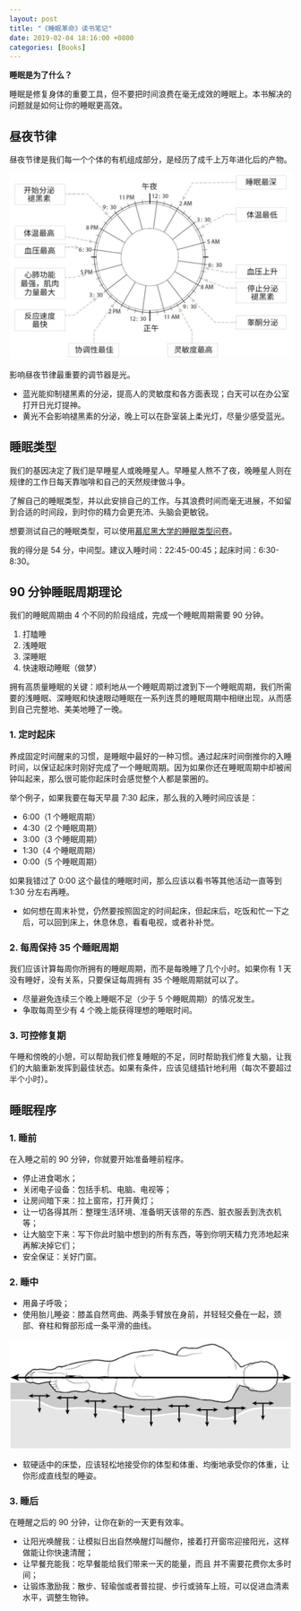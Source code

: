 ```yaml
---
layout: post
title: "《睡眠革命》读书笔记"
date: 2019-02-04 18:16:00 +0800
categories: [Books]
---
```


**睡眠是为了什么？**

睡眠是修复身体的重要工具，但不要把时间浪费在毫无成效的睡眠上。本书解决的问题就是如何让你的睡眠更高效。

## 昼夜节律

昼夜节律是我们每一个个体的有机组成部分，是经历了成千上万年进化后的产物。

![昼夜节律](./images/zhouye.jpg)

影响昼夜节律最重要的调节器是光。

* 蓝光能抑制褪黑素的分泌，提高人的灵敏度和各方面表现；白天可以在办公室打开日光灯提神。
* 黄光不会影响褪黑素的分泌，晚上可以在卧室装上柔光灯，尽量少感受蓝光。

## 睡眠类型

我们的基因决定了我们是早睡星人或晚睡星人。早睡星人熬不了夜，晚睡星人则在规律的工作日每天靠咖啡和自己的天然规律做斗争。

了解自己的睡眠类型，并以此安排自己的工作。与其浪费时间而毫无进展，不如留到合适的时间段，到时你的精力会更充沛、头脑会更敏锐。

想要测试自己的睡眠类型，可以使用[慕尼黑大学的睡眠类型问卷](./images/MEQ-SA.pdf)。

我的得分是 54 分，中间型。建议入睡时间：22:45-00:45；起床时间：6:30-8:30。

## 90 分钟睡眠周期理论

我们的睡眠周期由 4 个不同的阶段组成，完成一个睡眠周期需要 90 分钟。

1. 打瞌睡
2. 浅睡眠
3. 深睡眠
4. 快速眼动睡眠（做梦） 

拥有高质量睡眠的关键：顺利地从一个睡眠周期过渡到下一个睡眠周期，我们所需要的浅睡眠、深睡眠和快速眼动睡眠在一系列连贯的睡眠周期中相继出现，从而感到自己完整地、美美地睡了一晚。

### 1. 定时起床

养成固定时间醒来的习惯，是睡眠中最好的一种习惯。通过起床时间倒推你的入睡时间，以保证起床时刚好完成了一个睡眠周期。因为如果你还在睡眠周期中却被闹钟叫起来，那么很可能你起床时会感觉整个人都是蒙圈的。

举个例子，如果我要在每天早晨 7:30 起床，那么我的入睡时间应该是：

* 6:00（1 个睡眠周期）
* 4:30（2 个睡眠周期）
* 3:00（3 个睡眠周期）
* 1:30（4 个睡眠周期）
* 0:00（5 个睡眠周期）

如果我错过了 0:00 这个最佳的睡眠时间，那么应该以看书等其他活动一直等到 1:30 分左右再睡。

* 如何想在周末补觉，仍然要按照固定的时间起床，但起床后，吃饭和忙一下之后，可以回到床上，休息休息，看看电视，或者补补觉。

### 2. 每周保持 35 个睡眠周期

我们应该计算每周你所拥有的睡眠周期，而不是每晚睡了几个小时。如果你有 1 天没有睡好，没有关系，只要保证每周拥有 35 个睡眠周期就可以了。

* 尽量避免连续三个晚上睡眠不足（少于 5 个睡眠周期）的情况发生。
* 争取每周至少有 4 个晚上能获得理想的睡眠时间。

### 3. 可控修复期

午睡和傍晚的小憩，可以帮助我们修复睡眠的不足，同时帮助我们修复大脑，让我们的大脑重新发挥到最佳状态。如果有条件，应该见缝插针地利用（每次不要超过半个小时）。

## 睡眠程序

### 1. 睡前

在入睡之前的 90 分钟，你就要开始准备睡前程序。

* 停止进食喝水；
* 关闭电子设备：包括手机、电脑、电视等；
* 让房间暗下来：拉上窗帘，打开黄灯；
* 让一切各得其所：整理生活环境、准备明天该带的东西、脏衣服丢到洗衣机等；
* 让大脑空下来：写下你此时脑中想到的所有东西，等到你明天精力充沛地起来再解决掉它们；
* 安全保证：关好门窗。

### 2. 睡中

* 用鼻子呼吸；
* 使用胎儿睡姿：膝盖自然弯曲、两条手臂放在身前，并轻轻交叠在一起，颈部、脊柱和臀部形成一条平滑的曲线。

![胎儿体位侧卧在床垫上的正确睡姿](./images/shuizi.jpg)

* 软硬适中的床垫，应该轻松地接受你的体型和体重、均衡地承受你的体重，让你形成直线型的睡姿。

### 3. 睡后

在睡醒之后的 90 分钟，让你在新的一天更有效率。

* 让阳光唤醒我：让模拟日出自然唤醒灯叫醒你，接着打开窗帘迎接阳光，这样做能让你快速清醒；
* 让早餐充能我：吃早餐能给我们带来一天的能量，而且 并不需要花费你太多时间；
* 让锻炼激励我：散步、轻瑜伽或者普拉提、步行或骑车上班，可以促进血清素水平，调整生物钟。

